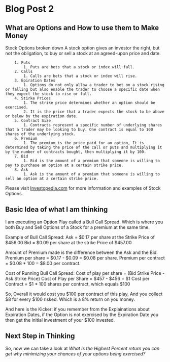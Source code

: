 # Blog Post 2

## What are Options and How to use them to Make Money

Stock Options broken down
A stock option gives an investor the right, but not the obligation, to buy or sell a stock at an agreed-upon price and date.  

        1. Puts
            1. Puts are bets that a stock or index will fall.
        2. Calls
            1. Calls are bets that a stock or index will rise.
        3. Epiration Dates
            1. Options do not only allow a trader to bet on a stock rising or falling but also enable the trader to choose a specific date when they expect the stock to rise or fall.
        4. Stirke Prices
            1. The strike price determines whether an option should be exercised. 
            2. It is the price that a trader expects the stock to be above or below by the expiration date.
        5. Contract Size
            1. Contracts represent a specific number of underlying shares that a trader may be looking to buy. One contract is equal to 100 shares of the underlying stock.
        6. Premium
            1. The premium is the price paid for an option, It is determined by taking the price of the call or puts and multiplying it by the number of contracts bought, then multiplying it by 100.
        7. Bid
            1. Bid is the amount of a premium that someone is willing to pay to purchase an option at a certain strike price.
        8. Ask
            1. Ask is the amount of a premium that someone is willing to sell an option at a certain strike price.
        
Please visit [Investopedia.com](https://www.investopedia.com/terms/s/stockoption.asp#:~:text=Stock%20Option%20FAQs-,What%20Is%20a%20Stock%20Option%3F,that%20a%20stock%20will%20rise.) for more information and examples of Stock Options.

## Basic Idea of what I am thinking

I am executing an Option Play called a Bull Call Spread. Which is where you both Buy and Sell Options of a Stock for a premium at the same time.

Example of Bull Call Spread:
Ask = $0.17 per share at the Strike Price of $456.00
Bid = $0.09 per share at the strike Price of $457.00

Amount of Premium made is the difference between the Ask and the Bid.
Premium per share = $0.17 - $0.09 = $0.08 per share.
Premium per contract = $0.08 * 100 = $8.00 per contract.

Cost of Running Bull Call Spread:
Cost of play per share = (Bid Strike Price - Ask Strike Price)
Cost of Play per Share = $457 - $456 = $1
Cost per Contract = $1 * 100 shares per contract, which equals $100

So, Overall it would cost you $100 per contract of this play, And you collect $8 for every $100 risked. Which is a 8% return on you money.

And here is the Kicker: if you remember from the Explainations about Expiration Dates, if the Option is not exercised by the Expiration Date you then get the initial investment of your $100 invested.

## Next Step in Thinking

So, now we can take a look at *What is the Highest Percent return you can get why minimizing your chances of your options being exercised?*






